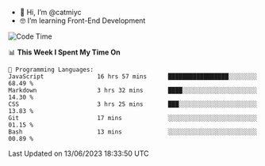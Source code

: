 - 👋 Hi, I’m @catmiyc
- 🤓 I’m learning Front-End Development

<!---
catmiyc/catmiyc is a ✨ special ✨ repository because its `README.md` (this file) appears on your GitHub profile.
You can click the Preview link to take a look at your changes.
--->


<!--START_SECTION:waka-->
![Code Time](http://img.shields.io/badge/Code%20Time-290%20hrs%2039%20mins-blue)

📊 **This Week I Spent My Time On** 

```text
💬 Programming Languages: 
JavaScript               16 hrs 57 mins      █████████████████░░░░░░░░   68.49 % 
Markdown                 3 hrs 32 mins       ████░░░░░░░░░░░░░░░░░░░░░   14.30 % 
CSS                      3 hrs 25 mins       ███░░░░░░░░░░░░░░░░░░░░░░   13.83 % 
Git                      17 mins             ░░░░░░░░░░░░░░░░░░░░░░░░░   01.15 % 
Bash                     13 mins             ░░░░░░░░░░░░░░░░░░░░░░░░░   00.89 % 
```


 Last Updated on 13/06/2023 18:33:50 UTC
<!--END_SECTION:waka-->
